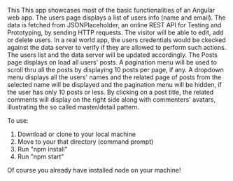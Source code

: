 This This app showcases most of the basic functionalities of an Angular web app. The users page displays a list of users info (name and email). The data is fetched from JSONPlaceholder, an online REST API for Testing and Prototyping, by sending HTTP requests. The visitor will be able to edit, add or delete users. In a real world app, the users credentials would be ckecked against the data server to verify if they are allowed to perform such actions. The users list and the data server will be updated accordingly.
The Posts page displays on load all users' posts. A pagination menu will be used to scroll thru all the posts by displaying 10 posts per page, if any. A dropdown menu displays all the users' names and the related page of posts from the selected name will be displayed and the pagination menu will be hidden, if the user has only 10 posts or less. By clicking on a post title, the related comments will display on the right side along with commenters' avatars, illustrating the so called master/detail pattern.

To use:
 
1. Download or clone to your local machine
2. Move to your that directory (command prompt)
3. Run "npm install"
4. Run "npm start"

Of course you already have installed node on your machine!
